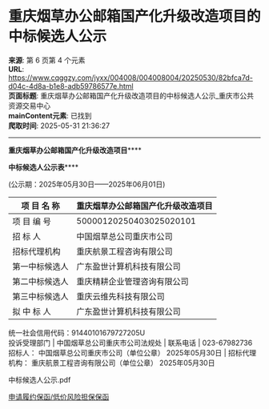 # 重庆烟草办公邮箱国产化升级改造项目的中标候选人公示

**来源**: 第 6 页第 4 个元素  
**URL**: https://www.cqggzy.com/jyxx/004008/004008004/20250530/82bfca7d-d04c-4d8a-b1e8-adb59786577e.html  
**页面标题**: 重庆烟草办公邮箱国产化升级改造项目的中标候选人公示_重庆市公共资源交易中心  
**mainContent元素**: 已找到  
**爬取时间**: 2025-05-31 21:36:27

---

**重庆烟草办公邮箱国产化升级改造项目******

**中标候选****人****公示表******

(公示期：2025年05月30日——2025年06月01日)

项 目 名 称 |  重庆烟草办公邮箱国产化升级改造项目  
---|---  
项 目 编 号 |  50000120250403025020101  
招 标 人 |  中国烟草总公司重庆市公司 |  联系电话 |  023-67982725  
招标代理机构 |  重庆航景工程咨询有限公司 |  15334677929  
第一中标候选人 |  广东盈世计算机科技有限公司  
第二中标候选人 |  重庆精耕企业管理咨询有限公司  
第三中标候选人 |  重庆云维先科技有限公司  
拟 中 标 人 |  广东盈世计算机科技有限公司 |  中标金额 |  420000.00元  
统一社会信用代码：91440101679727205U  
投诉受理部门 |  中国烟草总公司重庆市公司法规处 |  联系电话 |  023-67982736  
招标人： 中国烟草总公司重庆市公司（单位公章） 2025年05月30日 |  招标代理机构： 重庆航景工程咨询有限公司（单位公章） 2025年05月30日  
  
  
  
  
中标候选人公示.pdf    
  
[ 申请履约保函/低价风险担保保函 ](https://jrfw.jszx.cqggzy.com/financeplatform/index.html)

